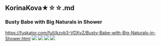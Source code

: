 ## KorinaKova★☆☆.md
### Busty Babe with Big Naturals in Shower
https://fuskator.com/full/kzyb3-VDXvZ/Busty-Babe-with-Big-Naturals-in-Shower.html
![](https://i9.fuskator.com/large/kzyb3-VDXvZ/Busty-Babe-with-Big-Naturals-in-Shower-1.jpg)
![](https://i9.fuskator.com/large/kzyb3-VDXvZ/Busty-Babe-with-Big-Naturals-in-Shower-6.jpg)
![](https://i9.fuskator.com/large/kzyb3-VDXvZ/Busty-Babe-with-Big-Naturals-in-Shower-7.jpg)
![](https://i9.fuskator.com/large/jwrUo2mrTmT/image-11.jpg)
